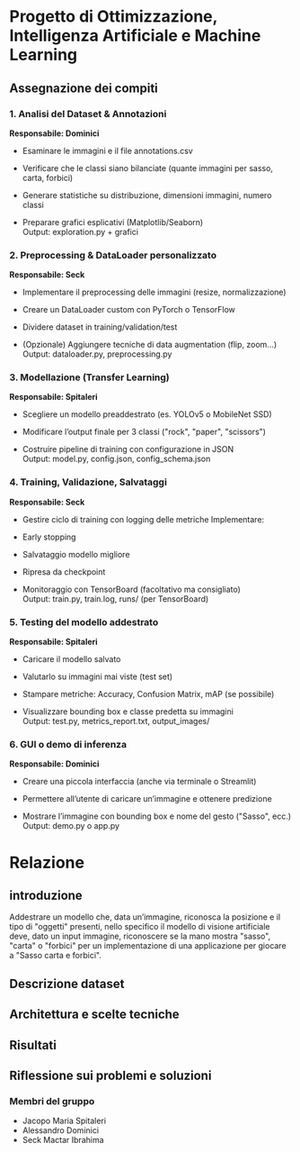 # Progetto di Ottimizzazione, Intelligenza Artificiale e Machine Learning
## Assegnazione dei compiti
### 1. Analisi del Dataset & Annotazioni
**Responsabile: Dominici**

- Esaminare le immagini e il file annotations.csv

- Verificare che le classi siano bilanciate (quante immagini per sasso, carta, forbici)

- Generare statistiche su distribuzione, dimensioni immagini, numero classi

- Preparare grafici esplicativi (Matplotlib/Seaborn)\
Output: exploration.py + grafici


### 2. Preprocessing & DataLoader personalizzato
**Responsabile: Seck**

- Implementare il preprocessing delle immagini (resize, normalizzazione)

- Creare un DataLoader custom con PyTorch o TensorFlow

- Dividere dataset in training/validation/test

- (Opzionale) Aggiungere tecniche di data augmentation (flip, zoom…)\
Output: dataloader.py, preprocessing.py

### 3. Modellazione (Transfer Learning)
**Responsabile: Spitaleri**

- Scegliere un modello preaddestrato (es. YOLOv5 o MobileNet SSD)

- Modificare l’output finale per 3 classi ("rock", "paper", "scissors")

- Costruire pipeline di training con configurazione in JSON\
Output: model.py, config.json, config_schema.json

### 4. Training, Validazione, Salvataggi
**Responsabile: Seck**

- Gestire ciclo di training con logging delle metriche
Implementare:

- Early stopping

- Salvataggio modello migliore

- Ripresa da checkpoint

- Monitoraggio con TensorBoard (facoltativo ma consigliato)\
Output: train.py, train.log, runs/ (per TensorBoard)

### 5. Testing del modello addestrato
**Responsabile: Spitaleri**

- Caricare il modello salvato

- Valutarlo su immagini mai viste (test set)

- Stampare metriche: Accuracy, Confusion Matrix, mAP (se possibile)

- Visualizzare bounding box e classe predetta su immagini\
Output: test.py, metrics_report.txt, output_images/

### 6. GUI o demo di inferenza
**Responsabile: Dominici**

- Creare una piccola interfaccia (anche via terminale o Streamlit)

- Permettere all’utente di caricare un’immagine e ottenere predizione

- Mostrare l’immagine con bounding box e nome del gesto ("Sasso", ecc.)\
Output: demo.py o app.py

# Relazione
## introduzione
Addestrare un modello che, data un’immagine, riconosca la posizione e il tipo di "oggetti" presenti, nello specifico il modello di visione artificiale deve, dato un input immagine, riconoscere se la mano mostra "sasso", "carta" o "forbici" per un implementazione di una applicazione per giocare a "Sasso carta e forbici".
## Descrizione dataset
## Architettura e scelte tecniche
## Risultati
## Riflessione sui problemi e soluzioni
### Membri del gruppo
- Jacopo Maria Spitaleri
- Alessandro Dominici
- Seck Mactar Ibrahima
